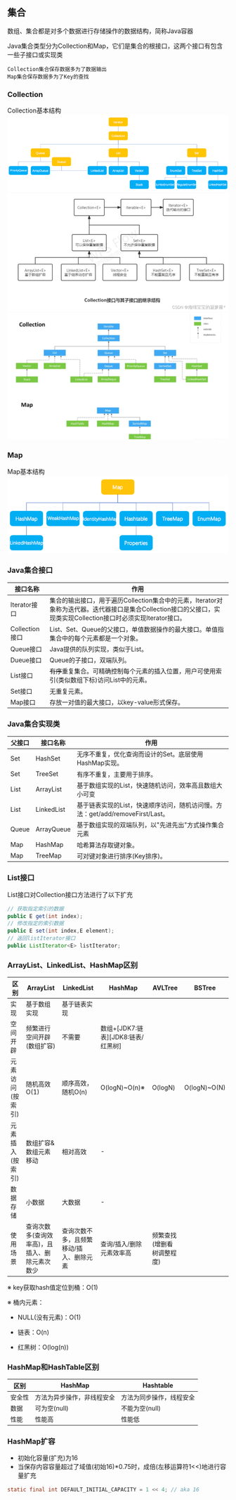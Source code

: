 ## 集合

数组、集合都是对多个数据进行存储操作的数据结构，简称Java容器

Java集合类型分为Collection和Map，它们是集合的根接口，这两个接口有包含一些子接口或实现类
    
    Collection集合保存数据多为了数据输出
    Map集合保存数据多为了Key的查找

### Collection

Collection基本结构
![CollectionBasicStructure.png](images/CollectionBasicStructure.png)
![CollectionBasicStructure2.png](images/CollectionBasicStructure2.png)
![CollectionBasicStructure3.png](images/CollectionBasicStructure3.png)

### Map

Map基本结构
![MapBasicStructure.png](images/MapBasicStructure.png)

### Java集合接口

接口名称|作用
---|---
Iterator接口|集合的输出接口，用于遍历Collection集合中的元素，Iterator对象称为迭代器。迭代器接口是集合Collection接口的父接口，实现类实现Collection接口时必须实现Iterator接口。
Collection接口|List、Set、Queue的父接口，单值数据操作的最大接口。单值指集合中的每个元素都是一个对象。
Queue接口|Java提供的队列实现，类似于List。
Dueue接口|Queue的子接口，双端队列。
List接口|~~有序~~重复集合。可精确控制每个元素的插入位置，用户可使用索引(类似数组下标)访问List中的元素。
Set接口|无重复元素。
Map接口|存放一对值的最大接口，以key-value形式保存。

### Java集合实现类

父接口|接口名称|作用
---|---|---
Set|HashSet|无序不重复，优化查询而设计的Set。底层使用HashMap实现。
Set|TreeSet|有序不重复，主要用于排序。
List|ArrayList|基于数组实现的List，快速随机访问，效率高且数组大小可变
List|LinkedList|基于链表实现的List，快速顺序访问，随机访问慢。方法：get/add/removeFirst/Last。
Queue|ArrayQueue|基于数组实现的双端队列，以"先进先出"方式操作集合元素
Map|HashMap|哈希算法存取键对象。
Map|TreeMap|可对键对象进行排序(Key排序)。

### List接口

List接口对Collection接口方法进行了以下扩充
```java
// 获取指定索引的数据
public E get(int index);
// 修改指定的索引数据
public E set(int index,E element);
// 返回listIterator接口
public ListIterator<E> listIterator;
```

### ArrayList、LinkedList、HashMap区别

区别|ArrayList|LinkedList|HashMap|AVLTree|BSTree
---|---|---|---|---|---
实现|基于数组实现|基于链表实现
空间开辟|频繁进行空间开辟(数组扩容)|不需要|数组+[JDK7:链表][JDK8:链表/红黑树]
元素访问(按索引)|随机高效O(1)|顺序高效，随机O(n)|O(logN)~O(n)※|O(logN)|O(logN)~O(N)
元素插入(按索引)|数组扩容&数组元素移动|相对高效|-
数据存储|小数据|大数据|-
使用场景|查询次数多(查询效率高)，且插入、删除元素次数少|查询次数不多，且频繁移动/插入、删除元素|查询/插入/删除元素效率高|频繁查找(增删看树调整程度)|

※ key获取hash值定位到桶：O(1)

※ 桶内元素：

 * NULL(没有元素)：O(1)
   
 * 链表：O(n)
   
 * 红黑树：O(log(n))

### HashMap和HashTable区别

区别|HashMap|Hashtable
---|---|---
安全性|方法为异步操作，非线程安全|方法为同步操作，线程安全
数据|可为空(null)|不能为空(null)
性能|性能高|性能低

### HashMap扩容

* 初始化容量(扩充)为16
* 当保存内容容量超过了域值(初始16)*0.75时，成倍(左移运算符1<<)地进行容量扩充

```java
static final int DEFAULT_INITIAL_CAPACITY = 1 << 4; // aka 16
```
